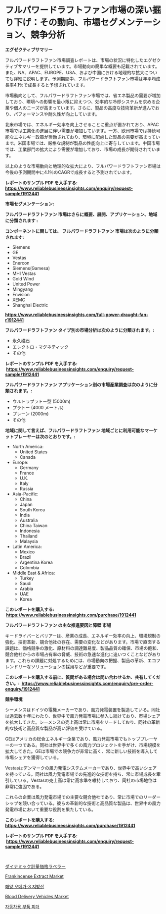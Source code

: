 <p><h1>フルパワードラフトファン市場の深い掘り下げ：その動向、市場セグメンテーション、競争分析</h1></p><p><strong>エグゼクティブサマリー</strong></p>
<p><p>フルパワードラフトファン市場調査レポートは、市場の状況に特化したエグゼクティブサマリーを提供しています。市場動向の簡単な概要も記載されています。また、NA、APAC、EUROPE、USA、および中国における地理的な拡大についても詳細に説明します。予測期間中、フルパワードラフトファン市場は年平均成長率4.1％で成長すると予想されています。 </p><p>市場動向として、フルパワードラフトファン市場では、省エネ製品の需要が増加しており、環境への影響を最小限に抑えつつ、効率的な冷却システムを求める企業や個人のニーズが高まっています。さらに、製品の高度な技術革新が進んでおり、パフォーマンスや耐久性が向上しています。</p><p>北米市場では、エネルギー効率を向上させることに重点が置かれており、APAC市場では工業化の進展に伴い需要が増加しています。一方、欧州市場では持続可能なエネルギー政策が奨励されており、環境に配慮した製品の需要が高まっています。米国市場では、厳格な規制が製品の性能向上に寄与しています。中国市場では、工業部門の拡大により需要が増加しており、市場の成長が期待されています。</p><p>以上のような市場動向と地理的な拡大により、フルパワードラフトファン市場は今後の予測期間中に4.1％のCAGRで成長すると予測されています。</p></p>
<p><strong>レポートのサンプル PDF を入手する: <a href="https://www.reliablebusinessinsights.com/enquiry/request-sample/1912441">https://www.reliablebusinessinsights.com/enquiry/request-sample/1912441</a></strong></p>
<p><strong>市場セグメンテーション:</strong></p>
<p><strong> フルパワードラフトファン 市場はさらに概要、展開、アプリケーション、地域に分類されます :</strong></p>
<p><strong>コンポーネントに関しては、 フルパワードラフトファン 市場は次のように分類されます: &nbsp;</strong></p>
<p><ul><li>Siemens</li><li>GE</li><li>Vestas</li><li>Enercon</li><li>Siemens(Gamesa)</li><li>MHI Vestas</li><li>Gold Wind</li><li>United Power</li><li>Mingyang</li><li>Envision</li><li>XEMC</li><li>Shanghai Electric</li></ul></p>
<p><strong><a href="https://www.reliablebusinessinsights.com/full-power-draught-fan-r1912441">https://www.reliablebusinessinsights.com/full-power-draught-fan-r1912441</a></strong></p>
<p><strong> フルパワードラフトファン タイプ別の市場分析は次のように分類されます。:</strong></p>
<p><ul><li>永久磁石</li><li>エレクトロ・マグネティック</li><li>その他</li></ul></p>
<p><strong>レポートのサンプル PDF を入手する: &nbsp;<a href="https://www.reliablebusinessinsights.com/enquiry/request-sample/1912441">https://www.reliablebusinessinsights.com/enquiry/request-sample/1912441</a></strong></p>
<p><strong> フルパワードラフトファン アプリケーション別の市場産業調査は次のように分類されます。:</strong></p>
<p><ul><li>ウルトラプラトー型 (5000m)</li><li>プラトー (4000 メートル)</li><li>プレーン (2000m)</li><li>その他</li></ul></p>
<p><strong>地域に関して言えば、フルパワードラフトファン 地域ごとに利用可能なマーケットプレーヤーは次のとおりです。:</strong></p>
<p><ul>
    <li>
        North America:
        <ul>
            <li>United States</li>
            <li>Canada</li>
        </ul>
    </li>
    <li>
        Europe:
        <ul>
            <li>Germany</li>
            <li>France</li>
            <li>U.K.</li>
            <li>Italy</li>
            <li>Russia</li>
        </ul>
    </li>
    <li>
        Asia-Pacific:
        <ul>
            <li>China</li>
            <li>Japan</li>
            <li>South Korea</li>
            <li>India</li>
            <li>Australia</li>
            <li>China Taiwan</li>
            <li>Indonesia</li>
            <li>Thailand</li>
            <li>Malaysia</li>
        </ul>
    </li>
    <li>
        Latin America:
        <ul>
            <li>Mexico</li>
            <li>Brazil</li>
            <li>Argentina Korea</li>
            <li>Colombia</li>
        </ul>
    </li>
    <li>
        Middle East & Africa:
        <ul>
            <li>Turkey</li>
            <li>Saudi</li>
            <li>Arabia</li>
            <li>UAE</li>
            <li>Korea</li>
        </ul>
    </li>
    </ul></p>
<p><strong>このレポートを購入する: &nbsp;<a href="https://www.reliablebusinessinsights.com/purchase/1912441">https://www.reliablebusinessinsights.com/purchase/1912441</a></strong></p>
<p><strong>フルパワードラフトファン の主な推進要因と障壁 市場</strong></p>
<p><p>キードライバーとバリアーは、産業の成長、エネルギー効率の向上、環境規制の強化、技術革新、競合他社の存在、需要の変化などがあります。市場で直面する課題は、価格競争の激化、原材料の調達難易度、製品品質の確保、市場の飽和、競合他社からの市場占有率の脅威、技術の急速な進化に追いつくことなどがあります。これらの課題に対処するためには、市場動向の把握、製品の革新、エコフレンドリーなソリューションの採用などが重要です。</p></p>
<p><strong>このレポートを購入する前に、質問がある場合は問い合わせるか、共有してください。:&nbsp; <a href="https://www.reliablebusinessinsights.com/enquiry/pre-order-enquiry/1912441">https://www.reliablebusinessinsights.com/enquiry/pre-order-enquiry/1912441</a></strong></p>
<p><strong>競争環境</strong></p>
<p><p>シーメンスはドイツの電機メーカーであり、風力発電装置を製造している。同社は過去数十年にわたり、世界中で風力発電市場に参入し続けており、市場シェアを拡大してきた。シーメンスの売上高は常に市場をリードしており、同社の革新的な技術と高品質な製品が高い評価を受けている。</p><p>GEはアメリカの総合エネルギー企業であり、風力発電市場でもトッププレーヤーの一つである。同社は世界中で多くの風力プロジェクトを手がけ、市場規模を拡大してきた。GEは市場での競争力が非常に高く、常に新しい技術を導入して市場シェアを獲得している。</p><p>Vestasはデンマークの風力発電システムメーカーであり、世界中で高いシェアを持っている。同社は風力発電市場での先進的な技術を持ち、常に市場成長を牽引している。Vestasの売上高は常に高水準を維持しており、同社の市場地位は非常に強固である。</p><p>これらの企業は風力発電市場での主要な競合他社であり、常に市場でのリーダーシップを競い合っている。彼らの革新的な技術と高品質な製品は、世界中の風力発電市場において重要な役割を果たしている。</p></p>
<p><strong>このレポートを購入する: &nbsp; <a href="https://www.reliablebusinessinsights.com/purchase/1912441">https://www.reliablebusinessinsights.com/purchase/1912441</a></strong></p>
<p><strong>レポートのサンプル PDF を入手する: &nbsp;<a href="https://www.reliablebusinessinsights.com/enquiry/request-sample/1912441">https://www.reliablebusinessinsights.com/enquiry/request-sample/1912441</a></strong><strong></strong></p>
<p>&nbsp;</p>
<p><p><a href="https://github.com/lily-u-genius/Market-Research-Report-List-2/blob/main/7038088113509.md">ダイナミック計量価格ラベラー</a></p><p><a href="https://issuu.com/reportprime-2/docs/frankincense-extract-market-size-2030.pptx">Frankincense Extract Market</a></p><p><a href="https://github.com/vsoq0zknh59/Market-Research-Report-List-2/blob/main/4904980110853.md">해양 오메가-3 지방산</a></p><p><a href="https://github.com/nicoletavirag/Market-Research-Report-List-3/blob/main/blood-delivery-vehicles-market.md">Blood Delivery Vehicles Market</a></p><p><a href="https://github.com/fernandotryO5lson96765/Market-Research-Report-List-2/blob/main/2302583107729.md">자동차용 부품 피더</a></p></p>